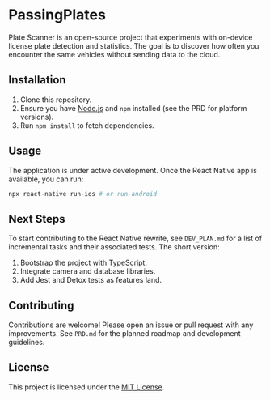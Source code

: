 # PassingPlates

Plate Scanner is an open-source project that experiments with on-device license plate detection and statistics. The goal is to discover how often you encounter the same vehicles without sending data to the cloud.

## Installation

1. Clone this repository.
2. Ensure you have [Node.js](https://nodejs.org) and `npm` installed (see the PRD for platform versions).
3. Run `npm install` to fetch dependencies.

## Usage

The application is under active development. Once the React Native app is available, you can run:

```bash
npx react-native run-ios # or run-android
```

## Next Steps

To start contributing to the React Native rewrite, see `DEV_PLAN.md` for a list
of incremental tasks and their associated tests. The short version:

1. Bootstrap the project with TypeScript.
2. Integrate camera and database libraries.
3. Add Jest and Detox tests as features land.


## Contributing

Contributions are welcome! Please open an issue or pull request with any improvements. See `PRD.md` for the planned roadmap and development guidelines.

## License

This project is licensed under the [MIT License](LICENSE).

